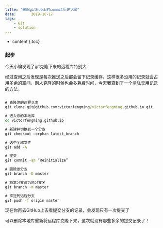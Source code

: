 ```yaml
---
title: "删除github上的commit历史记录"
date:       2019-10-17
tags:
	- Git
	- solution
---
```






* content
{:toc}






### 起步
今天小编发现了git克隆下来的远程库特别大:

经过查询之后发现是每次推送之后都会留下记录缓存，这样很多没用的记录就会占用多余的空间，别人克隆的时候也会多耗费时间，今天我查到了一个清除无用记录的方法。

```cmd

# 克隆你的远程仓库
git clone git@github.com:victorfengming/victorfengming.github.io.git

# 进入你的本地库
cd victorfengming.github.io

# 新建并切换到一个分支
git checkout –orphan latest_branch

# 选中全部文件
git add -A

# 提交
git commit -am “Reinitialize”

# 删除原分支
git branch -D master

# 将本分支改为原分支名
git branch -m master

# 推送到远程分支
git push -f origin master
```

现在你再去GitHub上去看提交分支的记录，会发现只有一次提交了

可以删除本地库重新将远程库克隆下来，这次就没有那些多余的提交记录了！
